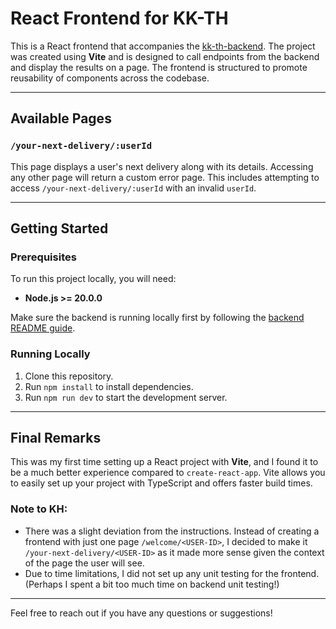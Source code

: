 # React Frontend for KK-TH

This is a React frontend that accompanies the [kk-th-backend](https://github.com/latifyahia/kk-th-backend). The project was created using **Vite** and is designed to call endpoints from the backend and display the results on a page. The frontend is structured to promote reusability of components across the codebase.

---

## Available Pages

### `/your-next-delivery/:userId`

This page displays a user's next delivery along with its details. Accessing any other page will return a custom error page. This includes attempting to access `/your-next-delivery/:userId` with an invalid `userId`.

---

## Getting Started

### Prerequisites

To run this project locally, you will need:

- **Node.js >= 20.0.0**

Make sure the backend is running locally first by following the [backend README guide](https://github.com/latifyahia/kk-th-backend).

### Running Locally

1. Clone this repository.
2. Run `npm install` to install dependencies.
3. Run `npm run dev` to start the development server.

---

## Final Remarks

This was my first time setting up a React project with **Vite**, and I found it to be a much better experience compared to `create-react-app`. Vite allows you to easily set up your project with TypeScript and offers faster build times.

### Note to KH:

- There was a slight deviation from the instructions. Instead of creating a frontend with just one page `/welcome/<USER-ID>`, I decided to make it `/your-next-delivery/<USER-ID>` as it made more sense given the context of the page the user will see.
- Due to time limitations, I did not set up any unit testing for the frontend. (Perhaps I spent a bit too much time on backend unit testing!)

---

Feel free to reach out if you have any questions or suggestions!

